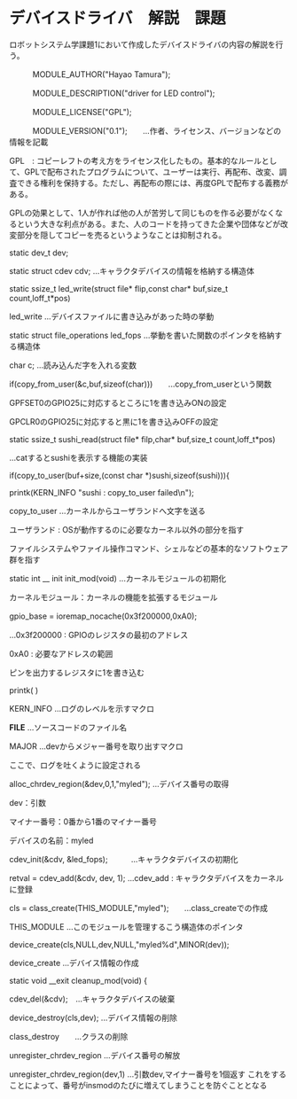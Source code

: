 # デバイスドライバ　解説　課題

ロボットシステム学課題1において作成したデバイスドライバの内容の解説を行う。
    
    
　　　MODULE_AUTHOR("Hayao Tamura");
    
　　　MODULE_DESCRIPTION("driver for LED control");
    
　　　MODULE_LICENSE("GPL");
    
　　　MODULE_VERSION("0.1");　　...作者、ライセンス、バージョンなどの情報を記載

GPL　: コピーレフトの考え方をライセンス化したもの。基本的なルールとして、GPLで配布されたプログラムについて、ユーザーは実行、再配布、改変、調査できる権利を保持する。ただし、再配布の際には、再度GPLで配布する義務がある。

GPLの効果として、1人が作れば他の人が苦労して同じものを作る必要がなくなるという大きな利点がある。また、人のコードを持ってきた企業や団体などが改変部分を隠してコピーを売るというようなことは抑制される。

static dev_t dev;

static struct cdev cdv;   ...キャラクタデバイスの情報を格納する構造体

static ssize_t led_write(struct file* flip,const char* buf,size_t count,loff_t*pos)

led_write   ...デバイスファイルに書き込みがあった時の挙動

static struct file_operations led_fops   ...挙動を書いた関数のポインタを格納する構造体

char c;   ...読み込んだ字を入れる変数

if(copy_from_user(&c,buf,sizeof(char)))　　...copy_from_userという関数

GPFSET0のGPIO25に対応するところに1を書き込みONの設定

GPCLR0のGPIO25に対応すると黒に1を書き込みOFFの設定

static ssize_t sushi_read(struct file* filp,char* buf,size_t count,loff_t*pos)

...catするとsushiを表示する機能の実装

if(copy_to_user(buf+size,(const char *)sushi,sizeof(sushi))){

printk(KERN_INFO "sushi : copy_to_user failed\n");

copy_to_user   ...カーネルからユーザランドへ文字を送る

ユーザランド : OSが動作するのに必要なカーネル以外の部分を指す

ファイルシステムやファイル操作コマンド、シェルなどの基本的なソフトウェア群を指す



static int __ init init_mod(void)    ...カーネルモジュールの初期化

カーネルモジュール：カーネルの機能を拡張するモジュール

gpio_base = ioremap_nocache(0x3f200000,0xA0);　　

...0x3f200000 : GPIOのレジスタの最初のアドレス

0xA0 : 必要なアドレスの範囲

ピンを出力するレジスタに1を書き込む

printk( )  

KERN_INFO  ...ログのレベルを示すマクロ

__FILE__   ...ソースコードのファイル名

MAJOR      ...devからメジャー番号を取り出すマクロ  

ここで、ログを吐くように設定される

alloc_chrdev_region(&dev,0,1,"myled");  ...デバイス番号の取得

dev：引数

マイナー番号：0番から1番のマイナー番号

デバイスの名前：myled

cdev_init(&cdv, &led_fops);　　　...キャラクタデバイスの初期化

retval = cdev_add(&cdv, dev, 1);  ...cdev_add : キャラクタデバイスをカーネルに登録

cls = class_create(THIS_MODULE,"myled");　　...class_createでの作成

THIS_MODULE   ...このモジュールを管理するこう構造体のポインタ

device_create(cls,NULL,dev,NULL,"myled%d",MINOR(dev));

device_create  ...デバイス情報の作成





static void __exit cleanup_mod(void)
{

cdev_del(&cdv);　...キャラクタデバイスの破棄

device_destroy(cls,dev);   ...デバイス情報の削除

class_destroy　　...クラスの削除

unregister_chrdev_region   ...デバイス番号の解放

unregister_chrdev_region(dev,1) ...引数dev,マイナー番号を1個返す
  これをすることによって、番号がinsmodのたびに増えてしまうことを防ぐこととなる



